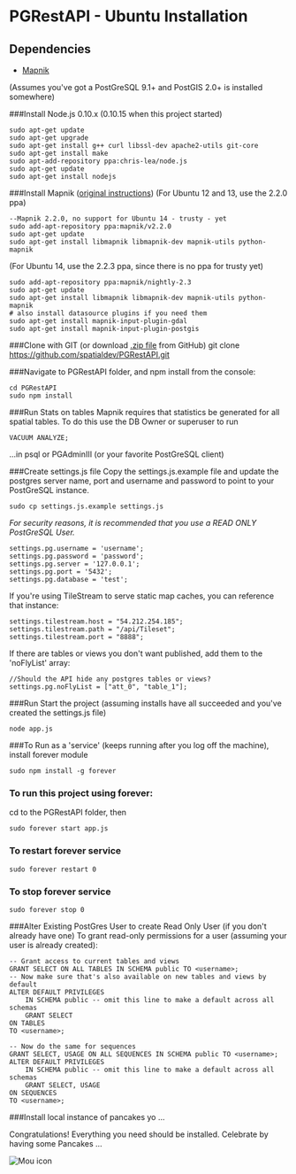 PGRestAPI - Ubuntu Installation
=========

## Dependencies

* [Mapnik](https://github.com/mapnik/mapnik)

(Assumes you've got a PostGreSQL 9.1+ and PostGIS 2.0+ is installed somewhere)

###Install Node.js 0.10.x (0.10.15 when this project started)

	sudo apt-get update
	sudo apt-get upgrade
	sudo apt-get install g++ curl libssl-dev apache2-utils git-core
	sudo apt-get install make
	sudo apt-add-repository ppa:chris-lea/node.js
	sudo apt-get update 
	sudo apt-get install nodejs

###Install Mapnik ([original instructions](https://github.com/mapnik/mapnik/wiki/UbuntuInstallation))
(For Ubuntu 12 and 13, use the 2.2.0 ppa)

	--Mapnik 2.2.0, no support for Ubuntu 14 - trusty - yet
	sudo add-apt-repository ppa:mapnik/v2.2.0
	sudo apt-get update
	sudo apt-get install libmapnik libmapnik-dev mapnik-utils python-mapnik

(For Ubuntu 14, use the 2.2.3 ppa, since there is no ppa for trusty yet)

    sudo add-apt-repository ppa:mapnik/nightly-2.3
    sudo apt-get update
    sudo apt-get install libmapnik libmapnik-dev mapnik-utils python-mapnik
    # also install datasource plugins if you need them
    sudo apt-get install mapnik-input-plugin-gdal
    sudo apt-get install mapnik-input-plugin-postgis


###Clone with GIT (or download [.zip file](https://github.com/spatialdev/PGRestAPI/archive/docs.zip) from GitHub)
    git clone https://github.com/spatialdev/PGRestAPI.git

###Navigate to PGRestAPI folder, and npm install
from the console:  
   
	cd PGRestAPI
	sudo npm install


###Run Stats on tables
Mapnik requires that statistics be generated for all spatial tables.
To do this use the DB Owner or superuser to run 

	VACUUM ANALYZE;

...in psql or PGAdminIII (or your favorite PostGreSQL client)

###Create settings.js file
Copy the settings.js.example file and update the postgres server name, port and username and password to point to your PostGreSQL instance.
	
	sudo cp settings.js.example settings.js

*For security reasons, it is recommended that you use a READ ONLY PostGreSQL User.*

	settings.pg.username = 'username';
	settings.pg.password = 'password';
	settings.pg.server = '127.0.0.1';
	settings.pg.port = '5432';
	settings.pg.database = 'test';

If you're using TileStream to serve static map caches, you can reference that instance:

	settings.tilestream.host = "54.212.254.185";
	settings.tilestream.path = "/api/Tileset";
	settings.tilestream.port = "8888";

If there are tables or views you don't want published, add them to the 'noFlyList' array:

	//Should the API hide any postgres tables or views?
	settings.pg.noFlyList = ["att_0", "table_1"];


###Run
Start the project (assuming installs have all succeeded and you've created the settings.js file)
	
	node app.js

###To Run as a 'service' (keeps running after you log off the machine), install forever module

	sudo npm install -g forever

### To run this project using forever:
cd to the PGRestAPI folder, then  
	
	sudo forever start app.js

### To restart forever service

	sudo forever restart 0

### To stop forever service

	sudo forever stop 0

###Alter Existing PostGres User to create Read Only User (if you don't already have one)
To grant read-only permissions for a user (assuming your user is already created):

	-- Grant access to current tables and views
	GRANT SELECT ON ALL TABLES IN SCHEMA public TO <username>;
	-- Now make sure that's also available on new tables and views by default
	ALTER DEFAULT PRIVILEGES
		IN SCHEMA public -- omit this line to make a default across all schemas
		GRANT SELECT
	ON TABLES
	TO <username>;

	-- Now do the same for sequences
	GRANT SELECT, USAGE ON ALL SEQUENCES IN SCHEMA public TO <username>;
	ALTER DEFAULT PRIVILEGES
		IN SCHEMA public -- omit this line to make a default across all schemas
		GRANT SELECT, USAGE
	ON SEQUENCES
	TO <username>;

###Install local instance of pancakes yo …

Congratulations!  Everything you need should be installed.  Celebrate by having some Pancakes …

![Mou icon](http://173.201.28.147/pgRESTAPI/chubbs.JPG)
